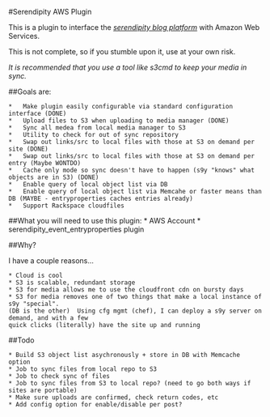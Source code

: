 #Serendipity AWS Plugin

This is a plugin to interface the [*serendipity blog platform*](http://www.s9y.org/) with Amazon Web Services.

This is not complete, so if you stumble upon it, use at your own risk.

*It is recommended that you use a tool like s3cmd to keep your media in sync.*

##Goals are:

	* 	Make plugin easily configurable via standard configuration interface (DONE)
	*	Upload files to S3 when uploading to media manager (DONE)
	*	Sync all medea from local media manager to S3
	*	Utility to check for out of sync repository
	* 	Swap out links/src to local files with those at S3 on demand per site (DONE)
	*	Swap out links/src to local files with those at S3 on demand per entry (Maybe WONTDO)
	*	Cache only mode so sync doesn't have to happen (s9y "knows" what objects are in S3) (DONE)
	*	Enable query of local object list via DB
	*	Enable query of local object list via Memcahe or faster means than DB (MAYBE - entryproperties caches entries already)
	*	Support Rackspace cloudfiles
	
##What you will need to use this plugin:
	* AWS Account
	* serendipity_event_entryproperties plugin

##Why?

I have a couple reasons...

	* Cloud is cool
	* S3 is scalable, redundant storage
	* S3 for media allows me to use the cloudfront cdn on bursty days
	* S3 for media removes one of two things that make a local instance of s9y "special".  
	(DB is the other)  Using cfg mgmt (chef), I can deploy a s9y server on demand, and with a few 
	quick clicks (literally) have the site up and running
	
	
##Todo

	* Build S3 object list asychronously + store in DB with Memcache option
	* Job to sync files from local repo to S3
	* Job to check sync of files
	* Job to sync files from S3 to local repo? (need to go both ways if sites are portable)
	* Make sure uploads are confirmed, check return codes, etc
	* Add config option for enable/disable per post?
